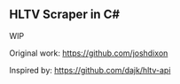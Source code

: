 ## HLTV Scraper in C#

WIP

Original work: https://github.com/joshdixon

Inspired by: https://github.com/dajk/hltv-api

